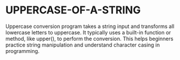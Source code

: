 # UPPERCASE-OF-A-STRING
Uppercase conversion program takes a string input and transforms all lowercase letters to uppercase. It typically uses a built-in function or method, like upper(), to perform the conversion. This helps beginners practice string manipulation and understand character casing in programming.
